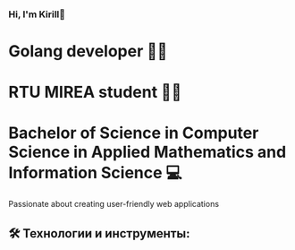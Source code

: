 ### Hi, I'm Kirill👋

# Golang developer 👨‍💻

# RTU MIREA student 👨‍🎓
# Bachelor of Science in Computer Science in Applied Mathematics and Information Science 💻

Passionate about creating user-friendly web applications

## 🛠️ Технологии и инструменты:
